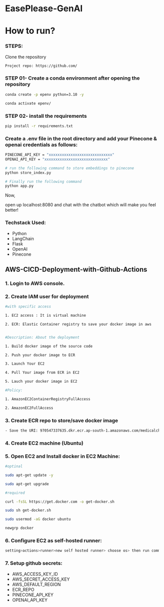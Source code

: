# EasePlease-GenAI

# How to run?

### STEPS:

Clone the repository
```bash
Project repo: https://github.com/
```

### STEP 01- Create a conda environment after opening the repository
```bash
conda create -p epenv python=3.10 -y
```

```bash
conda activate epenv/
```

### STEP 02- install the requirements
```bash
pip install -r requirements.txt
```
### Create a .env file in the root directory and add your Pinecone & openai credentials as follows:
```bash
PINECONE_API_KEY = "xxxxxxxxxxxxxxxxxxxxxxxxxxxxx"
OPENAI_API_KEY = "xxxxxxxxxxxxxxxxxxxxxxxxxxxxx"
```

```bash
# run the following command to store embeddings to pinecone
python store_index.py
```

```bash
# Finally run the following command
python app.py
```

Now,

open up localhost:8080 and chat with the chatbot which will make you feel better!

### Techstack Used:
- Python
- LangChain
- Flask
- OpenAI
- Pinecone

## AWS-CICD-Deployment-with-Github-Actions
### 1. Login to AWS console.
### 2. Create IAM user for deployment

```bash
#with specific access

1. EC2 access : It is virtual machine

2. ECR: Elastic Container registry to save your docker image in aws


#Description: About the deployment

1. Build docker image of the source code

2. Push your docker image to ECR

3. Launch Your EC2 

4. Pull Your image from ECR in EC2

5. Lauch your docker image in EC2

#Policy:

1. AmazonEC2ContainerRegistryFullAccess

2. AmazonEC2FullAccess

```

### 3. Create ECR repo to store/save docker image
```bash
- Save the URI: 970547337635.dkr.ecr.ap-south-1.amazonaws.com/medicalchatbot
```

### 4. Create EC2 machine (Ubuntu)
### 5. Open EC2 and Install docker in EC2 Machine:
```bash
#optinal

sudo apt-get update -y

sudo apt-get upgrade

#required

curl -fsSL https://get.docker.com -o get-docker.sh

sudo sh get-docker.sh

sudo usermod -aG docker ubuntu

newgrp docker
```

### 6. Configure EC2 as self-hosted runner:
```bash
setting>actions>runner>new self hosted runner> choose os> then run command one by one
```

### 7. Setup github secrets:
- AWS_ACCESS_KEY_ID
- AWS_SECRET_ACCESS_KEY
- AWS_DEFAULT_REGION
- ECR_REPO
- PINECONE_API_KEY
- OPENAI_API_KEY